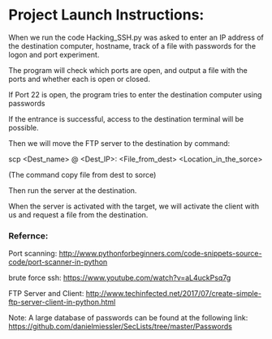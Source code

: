 # Project Launch Instructions:

When we run the code Hacking_SSH.py was asked to enter an IP address of the destination computer, hostname, track of a file with passwords for the logon and port experiment.

The program will check which ports are open, and output a file with the ports and whether each is open or closed.

If Port 22 is open, the program tries to enter the destination computer using passwords

If the entrance is successful, access to the destination terminal will be possible.

Then we will move the FTP server to the destination by command:

scp <Dest_name> @ <Dest_IP>: <File_from_dest> <Location_in_the_sorce>

(The command copy file from dest to sorce)

Then run the server at the destination.

When the server is activated with the target, we will activate the client with us and request a file from the destination.

### Refernce:

Port scanning: 
  http://www.pythonforbeginners.com/code-snippets-source-code/port-scanner-in-python
  
brute force ssh:
  https://www.youtube.com/watch?v=aL4uckPsq7g

FTP Server and Client:
  http://www.techinfected.net/2017/07/create-simple-ftp-server-client-in-python.html

Note: A large database of passwords can be found at the following link:
  https://github.com/danielmiessler/SecLists/tree/master/Passwords
